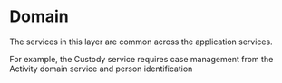 # Domain 

The services in this layer are common across the application services. 

For example, the Custody service requires case management from the Activity domain service and person identification 